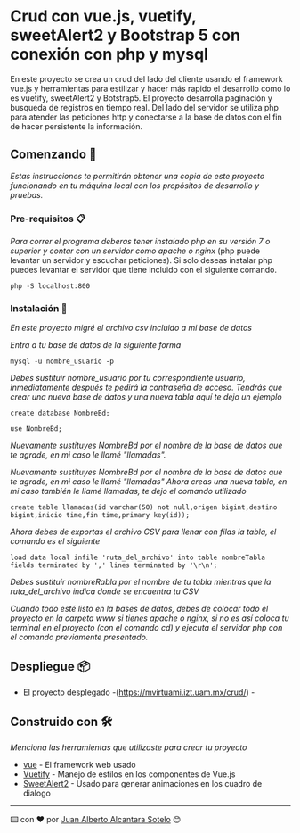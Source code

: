 # Crud con vue.js, vuetify, sweetAlert2 y Bootstrap 5 con conexión con php y mysql

En este proyecto se crea un crud del lado del cliente usando el framework vue.js y herramientas para estilizar y hacer más rapido el desarrollo
como lo es vuetify, sweetAlert2 y Botstrap5. El proyecto desarrolla paginación y busqueda de registros en tiempo real. Del lado del servidor se utiliza php 
para atender las peticiones http y conectarse a la base de datos con el fin de hacer persistente la información.

## Comenzando 🚀

_Estas instrucciones te permitirán obtener una copia de este proyecto funcionando en tu máquina local con los propósitos de desarrollo y pruebas._


### Pre-requisitos 📋

_Para correr el programa deberas tener instalado php en su versión 7 o superior y contar con un servidor como apache o nginx_ (php puede levantar un servidor y escuchar peticiones). Si solo deseas instalar php puedes levantar el servidor que tiene incluido con el siguiente comando.

```
php -S localhost:800
```

### Instalación 🔧

_En este proyecto migré el archivo csv incluido a mi base de datos_

_Entra a tu base de datos de la siguiente forma_
```
mysql -u nombre_usuario -p
```
_Debes sustituir nombre_usuario por tu correspondiente usuario, inmediatamente después te pedirá la contraseña de acceso._
_Tendrás que crear una nueva base de datos y una nueva tabla aquí te dejo un ejemplo_


```
create database NombreBd;
```
```
use NombreBd;
```
_Nuevamente sustituyes NombreBd por el nombre de la base de datos que te agrade, en mi caso le llamé "llamadas"._


_Nuevamente sustituyes NombreBd por el nombre de la base de datos que te agrade, en mi caso le llamé "llamadas"_
_Ahora creas una nueva tabla, en mi caso también le llamé llamadas, te dejo el comando utilizado_
```
create table llamadas(id varchar(50) not null,origen bigint,destino bigint,inicio time,fin time,primary key(id));
```

_Ahora debes de exportas el archivo CSV para llenar con filas la tabla, el comando es el siguiente_

```
load data local infile 'ruta_del_archivo' into table nombreTabla fields terminated by ',' lines terminated by '\r\n';
```
_Debes sustituir nombreRabla por el nombre de tu tabla mientras que la ruta_del_archivo indica donde se encuentra tu CSV_ 

_Cuando todo esté listo en la bases de datos, debes de colocar todo el proyecto en la carpeta www si tienes apache o nginx, si no es así coloca tu terminal en el proyecto (con el comando cd) y ejecuta el servidor php con el comando previamente presentado._


## Despliegue 📦

* El proyecto desplegado -(https://mvirtuami.izt.uam.mx/crud/) - 

## Construido con 🛠️

_Menciona las herramientas que utilizaste para crear tu proyecto_

* [vue](https://vuejs.org/v2/guide/) - El framework web usado
* [Vuetify](https://vuetifyjs.com/en/introduction/why-vuetify/#guide) - Manejo de estilos en los componentes de Vue.js
* [SweetAlert2](https://sweetalert2.github.io/#examples) - Usado para generar animaciones en los cuadro de dialogo




---
⌨️ con ❤️ por [Juan Alberto Alcantara Sotelo](https://github.com/Albertoblue) 😊
